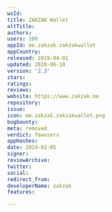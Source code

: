 ```yaml
---
wsId: 
title: ZAKZAK Wallet
altTitle: 
authors: 
users: 100
appId: me.zakzak.zakzakwallet
appCountry: 
released: 2019-04-01
updated: 2020-06-10
version: '2.3'
stars: 
ratings: 
reviews: 
website: https://www.zakzak.me
repository: 
issue: 
icon: me.zakzak.zakzakwallet.png
bugbounty: 
meta: removed
verdict: fewusers
appHashes: 
date: 2024-02-05
signer: 
reviewArchive: 
twitter: 
social: 
redirect_from: 
developerName: zakzak
features: 

---
```


